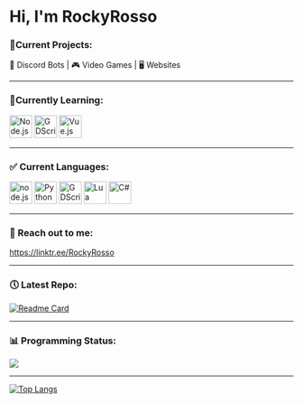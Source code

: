 # Hi, I'm RockyRosso
### 📝Current Projects:

🤖 Discord Bots | 🎮 Video Games | 🖥️ Websites

---

### 🏫Currently Learning:

<img title="Node.js" src="https://cdn.jsdelivr.net/gh/devicons/devicon/icons/nodejs/nodejs-original.svg" width="40" /> <img title="GDScript" src="https://cdn.jsdelivr.net/gh/devicons/devicon/icons/godot/godot-original.svg" width="40" /> <img title="Vue.js" src="https://cdn.jsdelivr.net/gh/devicons/devicon/icons/vuejs/vuejs-original.svg" width="40" />
          
          
---

### ✅ Current Languages:

<img title="node.js" src="https://cdn.jsdelivr.net/gh/devicons/devicon/icons/nodejs/nodejs-original.svg" width="40" /> <img title="Python" src="https://cdn.jsdelivr.net/gh/devicons/devicon/icons/python/python-original.svg" width="40" /> <img title="GDScript" src="https://cdn.jsdelivr.net/gh/devicons/devicon/icons/godot/godot-original.svg" width="40" /> <img title="Lua" src="https://cdn.jsdelivr.net/gh/devicons/devicon/icons/lua/lua-original-wordmark.svg" width="40" /> <img title="C#" src="https://cdn.jsdelivr.net/gh/devicons/devicon/icons/csharp/csharp-original.svg" width="40" />

---

### 🤙 Reach out to me: 
https://linktr.ee/RockyRosso

---

### 🕔 Latest Repo:

[![Readme Card](https://github-readme-stats.vercel.app/api/pin/?username=RockyRosso&repo=Placement-System&theme=ayu-mirage)](https://github.com/anuraghazra/github-readme-stats)

---

### 📊 Programming Status:

![](https://img.shields.io/badge/-Moderate-informational?style=flat&color=ffd414)

---

[![Top Langs](https://github-readme-stats.vercel.app/api/top-langs/?username=RockyRosso&layout=compact&theme=ayu-mirage)](https://github.com/anuraghazra/github-readme-stats)
